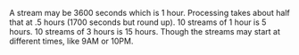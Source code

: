 A stream may be 3600 seconds which is 1 hour.
Processing takes about half that at .5 hours (1700 seconds but round up).
10 streams of 1 hour is 5 hours.
10 streams of 3 hours is 15 hours.
Though the streams may start at different times, like 9AM or 10PM.